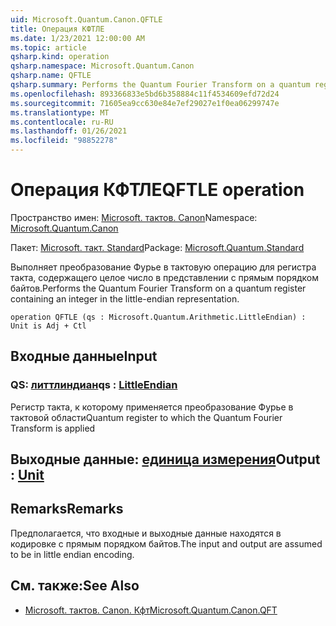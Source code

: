 ```yaml
---
uid: Microsoft.Quantum.Canon.QFTLE
title: Операция КФТЛЕ
ms.date: 1/23/2021 12:00:00 AM
ms.topic: article
qsharp.kind: operation
qsharp.namespace: Microsoft.Quantum.Canon
qsharp.name: QFTLE
qsharp.summary: Performs the Quantum Fourier Transform on a quantum register containing an integer in the little-endian representation.
ms.openlocfilehash: 893366833e5bd6b358884c11f4534609efd72d24
ms.sourcegitcommit: 71605ea9cc630e84e7ef29027e1f0ea06299747e
ms.translationtype: MT
ms.contentlocale: ru-RU
ms.lasthandoff: 01/26/2021
ms.locfileid: "98852278"
---
```

# <a name="qftle-operation"></a><span data-ttu-id="884aa-102">Операция КФТЛЕ</span><span class="sxs-lookup"><span data-stu-id="884aa-102">QFTLE operation</span></span>

<span data-ttu-id="884aa-103">Пространство имен: [Microsoft. тактов. Canon](xref:Microsoft.Quantum.Canon)</span><span class="sxs-lookup"><span data-stu-id="884aa-103">Namespace: [Microsoft.Quantum.Canon](xref:Microsoft.Quantum.Canon)</span></span>

<span data-ttu-id="884aa-104">Пакет: [Microsoft. такт. Standard](https://nuget.org/packages/Microsoft.Quantum.Standard)</span><span class="sxs-lookup"><span data-stu-id="884aa-104">Package: [Microsoft.Quantum.Standard](https://nuget.org/packages/Microsoft.Quantum.Standard)</span></span>


<span data-ttu-id="884aa-105">Выполняет преобразование Фурье в тактовую операцию для регистра такта, содержащего целое число в представлении с прямым порядком байтов.</span><span class="sxs-lookup"><span data-stu-id="884aa-105">Performs the Quantum Fourier Transform on a quantum register containing an integer in the little-endian representation.</span></span>

```qsharp
operation QFTLE (qs : Microsoft.Quantum.Arithmetic.LittleEndian) : Unit is Adj + Ctl
```


## <a name="input"></a><span data-ttu-id="884aa-106">Входные данные</span><span class="sxs-lookup"><span data-stu-id="884aa-106">Input</span></span>

### <a name="qs--littleendian"></a><span data-ttu-id="884aa-107">QS: [литтлиндиан](xref:Microsoft.Quantum.Arithmetic.LittleEndian)</span><span class="sxs-lookup"><span data-stu-id="884aa-107">qs : [LittleEndian](xref:Microsoft.Quantum.Arithmetic.LittleEndian)</span></span>

<span data-ttu-id="884aa-108">Регистр такта, к которому применяется преобразование Фурье в тактовой области</span><span class="sxs-lookup"><span data-stu-id="884aa-108">Quantum register to which the Quantum Fourier Transform is applied</span></span>



## <a name="output--unit"></a><span data-ttu-id="884aa-109">Выходные данные: [единица измерения](xref:microsoft.quantum.lang-ref.unit)</span><span class="sxs-lookup"><span data-stu-id="884aa-109">Output : [Unit](xref:microsoft.quantum.lang-ref.unit)</span></span>



## <a name="remarks"></a><span data-ttu-id="884aa-110">Remarks</span><span class="sxs-lookup"><span data-stu-id="884aa-110">Remarks</span></span>

<span data-ttu-id="884aa-111">Предполагается, что входные и выходные данные находятся в кодировке с прямым порядком байтов.</span><span class="sxs-lookup"><span data-stu-id="884aa-111">The input and output are assumed to be in little endian encoding.</span></span>

## <a name="see-also"></a><span data-ttu-id="884aa-112">См. также:</span><span class="sxs-lookup"><span data-stu-id="884aa-112">See Also</span></span>

- [<span data-ttu-id="884aa-113">Microsoft. тактов. Canon. Кфт</span><span class="sxs-lookup"><span data-stu-id="884aa-113">Microsoft.Quantum.Canon.QFT</span></span>](xref:Microsoft.Quantum.Canon.QFT)
